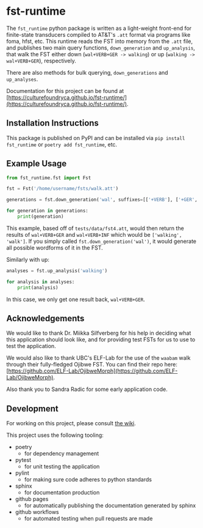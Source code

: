 # fst-runtime

The `fst_runtime` python package is written as a light-weight front-end for finite-state transducers compiled to AT&T's `.att` format via programs like foma, hfst, etc. This runtime reads the FST into memory from the `.att` file, and publishes two main query functions, `down_generation` and `up_analysis`, that walk the FST either down (`wal+VERB+GER -> walking`) or up (`walking -> wal+VERB+GER`), respectively.

There are also methods for bulk querying, `down_generations` and `up_analyses`.

Documentation for this project can be found at [https://culturefoundryca.github.io/fst-runtime/](https://culturefoundryca.github.io/fst-runtime/).

## Installation Instructions

This package is published on PyPI and can be installed via `pip install fst_runtime` or `poetry add fst_runtime`, etc.

## Example Usage

```python
from fst_runtime.fst import Fst

fst = Fst('/home/username/fsts/walk.att')

generations = fst.down_generation('wal', suffixes=[['+VERB'], ['+GER', '+INF']])

for generation in generations:
    print(generation)
```

This example, based off of `tests/data/fst4.att`, would then return the results of `wal+VERB+GER` and `wal+VERB+INF` which would be `['walking', 'walk']`. If you simply called `fst.down_generation('wal')`, it would generate all possible wordforms of it in the FST.

Similarly with up:

```python
analyses = fst.up_analysis('walking')

for analysis in analyses:
    print(analysis)
```

In this case, we only get one result back, `wal+VERB+GER`.

## Acknowledgements

We would like to thank Dr. Miikka Silfverberg for his help in deciding what this application should look like, and for providing test FSTs for us to use to test the application.

We would also like to thank UBC's ELF-Lab for the use of the `waabam` walk through their fully-fledged Ojibwe FST. You can find their repo here: [https://github.com/ELF-Lab/OjibweMorph](https://github.com/ELF-Lab/OjibweMorph).

Also thank you to Sandra Radic for some early application code.

## Development

For working on this project, please consult [the wiki](https://github.com/CultureFoundryCA/fst-runtime/wiki/Project-Architecture).

This project uses the following tooling:

- poetry
  - for dependency management
- pytest
  - for unit testing the application
- pylint
  - for making sure code adheres to python standards
- sphinx
  - for documentation production
- github pages
  - for automatically publishing the documentation generated by sphinx
- github workflows
  - for automated testing when pull requests are made
